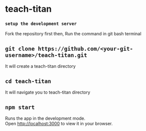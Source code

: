 # teach-titan

### `setup the development server`
Fork the repository first then,
Run the command in git bash terminal 
## `git clone https://github.com/<your-git-username>/teach-titan.git`
It will create a teach-titan directory 
## `cd teach-titan` 
It will navigate you to teach-titan directory 

## `npm start`

Runs the app in the development mode.\
Open [http://localhost:3000](http://localhost:3000) to view it in your browser.

